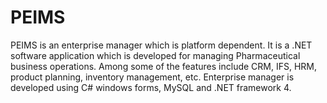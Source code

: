 # PEIMS
PEIMS is an enterprise manager which is platform dependent. It is a .NET software application which is developed for managing Pharmaceutical business operations. Among some of the features include CRM, IFS, HRM, product planning, inventory management, etc. Enterprise manager is developed using C# windows forms, MySQL and .NET framework 4.
